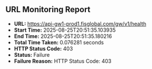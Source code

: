 ## URL Monitoring Report

- **URL:** https://api-gw1-prod1.fisglobal.com/gw/v1/health
- **Start Time:** 2025-08-25T20:51:35.103935
- **End Time:** 2025-08-25T20:51:35.180216
- **Total Time Taken:** 0.076281 seconds
- **HTTP Status Code:** 403
- **Status:** Failure
- **Failure Reason:** HTTP Status Code: 403
